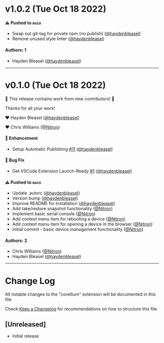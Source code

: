 # v1.0.2 (Tue Oct 18 2022)

#### ⚠️ Pushed to `main`

- Swap out git-tag for private npm (no publish) ([@haydenbleasel](https://github.com/haydenbleasel))
- Remove unused style linter ([@haydenbleasel](https://github.com/haydenbleasel))

#### Authors: 1

- Hayden Bleasel ([@haydenbleasel](https://github.com/haydenbleasel))

---

# v0.1.0 (Tue Oct 18 2022)

:tada: This release contains work from new contributors! :tada:

Thanks for all your work!

:heart: Hayden Bleasel ([@haydenbleasel](https://github.com/haydenbleasel))

:heart: Chris Williams ([@Nitron](https://github.com/Nitron))

#### 🚀 Enhancement

- Setup Automatic Publishing [#11](https://github.com/corellium/vscode-extension/pull/11) ([@haydenbleasel](https://github.com/haydenbleasel))

#### 🐛 Bug Fix

- Get VSCode Extension Launch-Ready [#1](https://github.com/corellium/vscode-extension/pull/1) ([@haydenbleasel](https://github.com/haydenbleasel))

#### ⚠️ Pushed to `main`

- Update .autorc ([@haydenbleasel](https://github.com/haydenbleasel))
- Version bump ([@haydenbleasel](https://github.com/haydenbleasel))
- Improve README for Installation ([@haydenbleasel](https://github.com/haydenbleasel))
- Add take/restore snapshot functionality ([@Nitron](https://github.com/Nitron))
- Implement basic serial console ([@Nitron](https://github.com/Nitron))
- Add context menu item for rebooting a device ([@Nitron](https://github.com/Nitron))
- Add context menu item for opening a device in the browser ([@Nitron](https://github.com/Nitron))
- Initial commit - basic device management functionality ([@Nitron](https://github.com/Nitron))

#### Authors: 2

- Chris Williams ([@Nitron](https://github.com/Nitron))
- Hayden Bleasel ([@haydenbleasel](https://github.com/haydenbleasel))

---

# Change Log

All notable changes to the "corellium" extension will be documented in this file.

Check [Keep a Changelog](http://keepachangelog.com/) for recommendations on how to structure this file.

## [Unreleased]

- Initial release